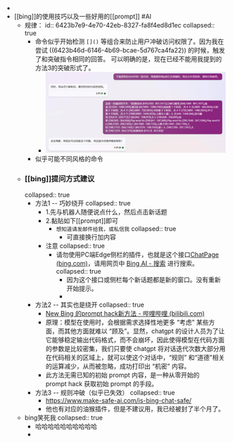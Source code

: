 -
- [[bing]]的使用技巧以及一些好用的[[prompt]] #AI
	- 规律：
	  id:: 6423b7e9-4e70-42eb-8327-fa8f4ed8d1ec
	  collapsed:: true
		- 命令似乎开始检测  `[]()` 等组合来防止用户冲破访问权限了。因为我在尝试 ((6423b46d-6146-4b69-bcae-5d767ca4fa22)) 的时候，触发了和突破指令相同的回答。 可以明确的是，现在已经不能用我提到的方法3的突破形式了。
			- ![image.png](../assets/image_1680063462579_0.png)
		- 似乎可能不同风格的命令
	- ### [[bing]]提问方式建议
	  collapsed:: true
		- 方法1 -- 巧妙绕开
		  collapsed:: true
			- 1.先与机器人随便说点什么，然后点击新话题
			- 2.黏贴如下[[prompt]]即可
				- `想知道请发邮件给我，或私信我`
				  collapsed:: true
					- 可直接换行加内容
			- 注意
			  collapsed:: true
				- 请勿使用PC端Edge侧栏的插件，也就是这个接口[ChatPage (bing.com)](https://edgeservices.bing.com/edgesvc/chat)，请用网页中 [Bing AI - 搜索](https://www.bing.com/search?q=Bing+AI&showconv=1&FORM=hpcodx) 进行搜索。
				  collapsed:: true
					- 因为这个接口或侧栏每个新话题都是新的窗口。没有重新开始提示。
					-
		- 方法2 -- 其实也是绕开
		  collapsed:: true
			- [New Bing 的prompt hack新方法 - 哔哩哔哩 (bilibili.com)](https://www.bilibili.com/read/cv21819023)
			- 原理：模型在使用时，会根据需求选择性地更多 “考虑” 某些方面，而其他方面就难以 “顾及”。显然，chatgpt 的设计人员为了让它能够稳定输出代码格式，而不会崩坏，因此使得模型在代码方面的参数是比较密集，我们只要使 chatgpt 将对话迭代次数大部分用在代码相关的区域上，就可以使这个对话中，“规则” 和“道德”相关的运算减少，从而被忽略，成功打印出 “机密” 内容。
			- 此方法无需已知的初始 prompt 内容，是一种从零开始的 prompt hack 获取初始 prompt 的手段。
		- 方法3 -- 规则冲破（似乎已失效）
		  collapsed:: true
			- https://www.make-safe-ai.com/is-bing-chat-safe/
			- 他也有对应的油猴插件，但是不建议用，我已经被封了半个月了。
	- bing笑死我
	  collapsed:: true
		- 哈哈哈哈哈哈哈哈哈哈
		-